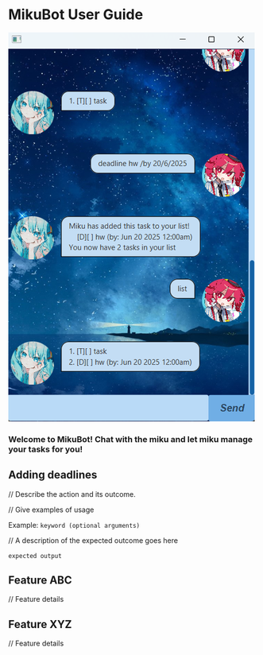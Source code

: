 # MikuBot User Guide

![Product Screenshot](Ui.png)

### Welcome to MikuBot! Chat with the miku and let miku manage your tasks for you!

## Adding deadlines

// Describe the action and its outcome.

// Give examples of usage

Example: `keyword (optional arguments)`

// A description of the expected outcome goes here

```
expected output
```

## Feature ABC

// Feature details


## Feature XYZ

// Feature details
